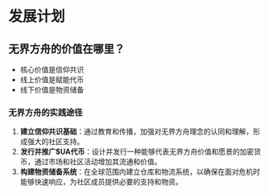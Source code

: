 # 发展计划



## 无界方舟的价值在哪里？

* 核心价值是信仰共识
* 线上价值是赋能代币
* 线下价值是物资储备

### 无界方舟的实践途径

1. **建立信仰共识基础**：通过教育和传播，加强对无界方舟理念的认同和理解，形成强大的社区支持。
2. **发行并推广$UA代币**：设计并发行一种能够代表无界方舟价值和愿景的加密货币，通过市场和社区活动增加其流通和价值。
3. **构建物资储备系统**：在全球范围内建立仓库和物流系统，以确保在面对危机时能够快速响应，为社区成员提供必要的支持和物资。



##
